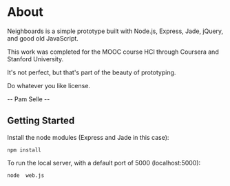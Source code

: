 # About

Neighboards is a simple prototype built
with Node.js, Express, Jade, jQuery, and 
good old JavaScript.

This work was completed for the MOOC course
HCI through Coursera and Stanford University.

It's not perfect, but that's part of the beauty of prototyping.

Do whatever you like license.

-- Pam Selle --

## Getting Started

Install the node modules (Express and Jade in this case):

`npm install`

To run the local server, with a default port of 5000 (localhost:5000):

`node  web.js`
